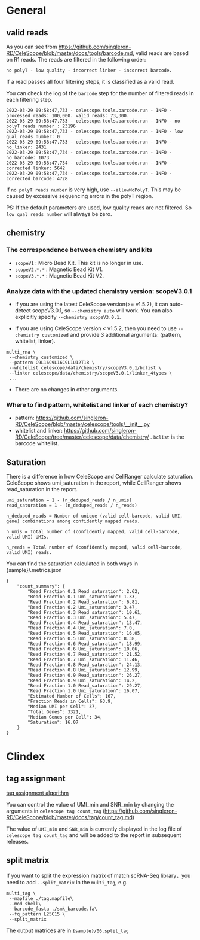 # General
## valid reads

As you can see from https://github.com/singleron-RD/CeleScope/blob/master/docs/tools/barcode.md,  valid reads are based on R1 reads. The reads are filtered in the following order: 

`no polyT - low quality - incorrect linker - incorrect barcode.` 

If a read passes all four filtering steps, it is classified as a valid read.

You can check the log of the `barcode` step for the number of filtered reads in each filtering step.
```
2022-03-29 09:58:47,733 - celescope.tools.barcode.run - INFO - processed reads: 100,000. valid reads: 73,300.
2022-03-29 09:58:47,733 - celescope.tools.barcode.run - INFO - no polyT reads number : 23196
2022-03-29 09:58:47,733 - celescope.tools.barcode.run - INFO - low qual reads number: 0
2022-03-29 09:58:47,733 - celescope.tools.barcode.run - INFO - no_linker: 2431
2022-03-29 09:58:47,734 - celescope.tools.barcode.run - INFO - no_barcode: 1073
2022-03-29 09:58:47,734 - celescope.tools.barcode.run - INFO - corrected linker: 5642
2022-03-29 09:58:47,734 - celescope.tools.barcode.run - INFO - corrected barcode: 4728
```

If `no polyT reads number` is very high, use `--allowNoPolyT`. This may be caused by excessive sequencing errors in the polyT region.

PS: If the default parameters are used, low quality reads are not filtered. So `low qual reads number` will always be zero.

## chemistry

### The correspondence between chemistry and kits

- `scopeV1` : Micro Bead Kit. This kit is no longer in use.
- `scopeV2.*.*` : Magnetic Bead Kit V1.
- `scopeV3.*.*` : Magnetic Bead Kit V2.

### Analyze data with the updated chemistry version: scopeV3.0.1
- If you are using the latest CeleScope version(>= v1.5.2), it can auto-detect scopeV3.0.1, so `--chemistry auto` will work. You can also explicitly specify `--chemistry scopeV3.0.1`.

- If you are using CeleScope version < v1.5.2, then you need to use `--chemistry customized` and provide 3 additional arguments: (pattern, whitelist, linker).
```
multi_rna \
 --chemistry customized \
 --pattern C9L16C9L16C9L1U12T18 \
 --whitelist celescope/data/chemistry/scopeV3.0.1/bclist \
 --linker celescope/data/chemistry/scopeV3.0.1/linker_4types \
 ...
```

- There are no changes in other arguments.

### Where to find pattern, whitelist and linker of each chemistry?
- pattern: https://github.com/singleron-RD/CeleScope/blob/master/celescope/tools/__init__.py
- whitelist and linker:  https://github.com/singleron-RD/CeleScope/tree/master/celescope/data/chemistry/ . `bclist` is the barcode whitelist.

## Saturation

There is a difference in how CeleScope and CellRanger calculate saturation. CeleScope shows umi_saturation in the report, while CellRanger shows read_saturation in the report. 

```
umi_saturation = 1 - (n_deduped_reads / n_umis)
read_saturation = 1 - (n_deduped_reads / n_reads)

n_deduped_reads = Number of unique (valid cell-barcode, valid UMI, gene) combinations among confidently mapped reads.

n_umis = Total number of (confidently mapped, valid cell-barcode, valid UMI) UMIs.

n_reads = Total number of (confidently mapped, valid cell-barcode, valid UMI) reads.
```

You can find the saturation calculated in both ways in {sample}/.metrics.json

```
{
    "count_summary": {
        "Read Fraction 0.1 Read_saturation": 2.62,
        "Read Fraction 0.1 Umi_saturation": 1.33,
        "Read Fraction 0.2 Read_saturation": 6.81,
        "Read Fraction 0.2 Umi_saturation": 3.47,
        "Read Fraction 0.3 Read_saturation": 10.61,
        "Read Fraction 0.3 Umi_saturation": 5.47,
        "Read Fraction 0.4 Read_saturation": 13.47,
        "Read Fraction 0.4 Umi_saturation": 7.0,
        "Read Fraction 0.5 Read_saturation": 16.05,
        "Read Fraction 0.5 Umi_saturation": 8.38,
        "Read Fraction 0.6 Read_saturation": 18.99,
        "Read Fraction 0.6 Umi_saturation": 10.06,
        "Read Fraction 0.7 Read_saturation": 21.52,
        "Read Fraction 0.7 Umi_saturation": 11.46,
        "Read Fraction 0.8 Read_saturation": 24.13,
        "Read Fraction 0.8 Umi_saturation": 12.99,
        "Read Fraction 0.9 Read_saturation": 26.27,
        "Read Fraction 0.9 Umi_saturation": 14.2,
        "Read Fraction 1.0 Read_saturation": 29.27,
        "Read Fraction 1.0 Umi_saturation": 16.07,
        "Estimated Number of Cells": 167,
        "Fraction Reads in Cells": 63.9,
        "Median UMI per Cell": 37,
        "Total Genes": 3321,
        "Median Genes per Cell": 34,
        "Saturation": 16.07
    }
}
```




# Clindex

## tag assignment

[tag assignment algorithm](https://github.com/singleron-RD/CeleScope/blob/master/methods/tag_algorithm.txt)

You can control the value of UMI_min and SNR_min by changing the arguments in `celescope tag count_tag`
(https://github.com/singleron-RD/CeleScope/blob/master/docs/tag/count_tag.md)

The value of `UMI_min` and `SNR_min` is currently displayed in the log file of `celescope tag count_tag` and will be added to the report in subsequent releases.

## split matrix
If you want to split the expression matrix of match scRNA-Seq library，you need to add `--split_matrix`  in the `multi_tag`, e.g.
```
multi_tag \
 --mapfile ./tag.mapfile\
 --mod shell\
 --barcode_fasta ./smk_barcode.fa\
 --fq_pattern L25C15 \
 --split_matrix
```
The output matrices are in `{sample}/06.split_tag`